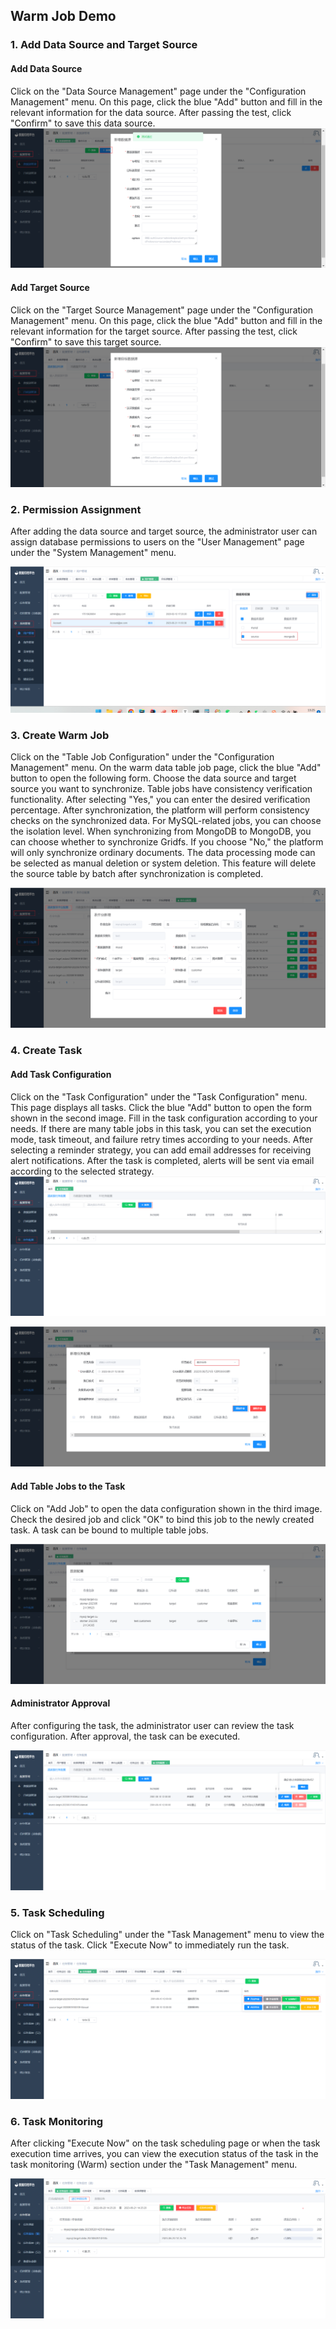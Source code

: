 ## Warm Job Demo

### 1. Add Data Source and Target Source

#### Add Data Source
Click on the "Data Source Management" page under the "Configuration Management" menu. On this page, click the blue "Add" button and fill in the relevant information for the data source. After passing the test, click "Confirm" to save this data source.
![image-20230621132912082](../../images/whaleal-data-images/image-20230621132912082.png)

#### Add Target Source
Click on the "Target Source Management" page under the "Configuration Management" menu. On this page, click the blue "Add" button and fill in the relevant information for the target source. After passing the test, click "Confirm" to save this target source.
![image-20230621132755714](../../images/whaleal-data-images/image-20230621132755714.png)


### 2. Permission Assignment

After adding the data source and target source, the administrator user can assign database permissions to users on the "User Management" page under the "System Management" menu.

![image-20230621132523358](../../images/whaleal-data-images/image-20230621132523358.png)


### 3. Create Warm Job

Click on the "Table Job Configuration" under the "Configuration Management" menu. On the warm data table job page, click the blue "Add" button to open the following form. Choose the data source and target source you want to synchronize. Table jobs have consistency verification functionality. After selecting "Yes," you can enter the desired verification percentage. After synchronization, the platform will perform consistency checks on the synchronized data. For MySQL-related jobs, you can choose the isolation level. When synchronizing from MongoDB to MongoDB, you can choose whether to synchronize Gridfs. If you choose "No," the platform will only synchronize ordinary documents. The data processing mode can be selected as manual deletion or system deletion. This feature will delete the source table by batch after synchronization is completed.

![image-20230621134350471](../../images/whaleal-data-images/image-20230621134350471.png)

### 4. Create Task

#### Add Task Configuration
Click on the "Task Configuration" under the "Task Configuration" menu. This page displays all tasks. Click the blue "Add" button to open the form shown in the second image. Fill in the task configuration according to your needs. If there are many table jobs in this task, you can set the execution mode, task timeout, and failure retry times according to your needs. After selecting a reminder strategy, you can add email addresses for receiving alert notifications. After the task is completed, alerts will be sent via email according to the selected strategy.
![image-20230621142941634](../../images/whaleal-data-images/image-20230621142941634.png)

![image-20230621143119669](../../images/whaleal-data-images/image-20230621143119669.png)

#### Add Table Jobs to the Task
Click on "Add Job" to open the data configuration shown in the third image. Check the desired job and click "OK" to bind this job to the newly created task. A task can be bound to multiple table jobs.

![image-20230621143532776](../../images/whaleal-data-images/image-20230621143532776.png)

#### Administrator Approval

After configuring the task, the administrator user can review the task configuration. After approval, the task can be executed.

![image-20230619183730879](../../images/whaleal-data-images/image-20230619183730879.png)


### 5. Task Scheduling

Click on "Task Scheduling" under the "Task Management" menu to view the status of the task. Click "Execute Now" to immediately run the task.

![image-20230620133351561](../../images/whaleal-data-images/image-20230620133351561.png)


### 6. Task Monitoring

After clicking "Execute Now" on the task scheduling page or when the task execution time arrives, you can view the execution status of the task in the task monitoring (Warm) section under the "Task Management" menu.

![image-20230620142632337](../../images/whaleal-data-images/image-20230620142632337.png)
